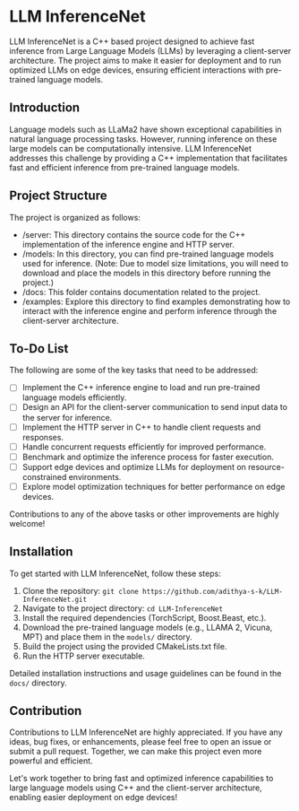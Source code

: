# LLM InferenceNet

LLM InferenceNet is a C++ based project designed to achieve fast inference from Large Language Models (LLMs) by leveraging a client-server architecture. The project aims to make it easier for deployment and to run optimized LLMs on edge devices, ensuring efficient interactions with pre-trained language models.

## Introduction

Language models such as LLaMa2 have shown exceptional capabilities in natural language processing tasks. However, running inference on these large models can be computationally intensive. LLM InferenceNet addresses this challenge by providing a C++ implementation that facilitates fast and efficient inference from pre-trained language models.

## Project Structure

The project is organized as follows:

-   /server: This directory contains the source code for the C++ implementation of the inference engine and HTTP server.
-   /models: In this directory, you can find pre-trained language models used for inference. (Note: Due to model size limitations, you will need to download and place the models in this directory before running the project.)
-   /docs: This folder contains documentation related to the project.
-   /examples: Explore this directory to find examples demonstrating how to interact with the inference engine and perform inference through the client-server architecture.

## To-Do List

The following are some of the key tasks that need to be addressed:

-   [ ] Implement the C++ inference engine to load and run pre-trained language models efficiently.
-   [ ] Design an API for the client-server communication to send input data to the server for inference.
-   [ ] Implement the HTTP server in C++ to handle client requests and responses.
-   [ ] Handle concurrent requests efficiently for improved performance.
-   [ ] Benchmark and optimize the inference process for faster execution.
-   [ ] Support edge devices and optimize LLMs for deployment on resource-constrained environments.
-   [ ] Explore model optimization techniques for better performance on edge devices.

Contributions to any of the above tasks or other improvements are highly welcome!

## Installation

To get started with LLM InferenceNet, follow these steps:

1. Clone the repository: `git clone https://github.com/adithya-s-k/LLM-InferenceNet.git`
2. Navigate to the project directory: `cd LLM-InferenceNet`
3. Install the required dependencies (TorchScript, Boost.Beast, etc.).
4. Download the pre-trained language models (e.g., LLAMA 2, Vicuna, MPT) and place them in the `models/` directory.
5. Build the project using the provided CMakeLists.txt file.
6. Run the HTTP server executable.

Detailed installation instructions and usage guidelines can be found in the `docs/` directory.

## Contribution

Contributions to LLM InferenceNet are highly appreciated. If you have any ideas, bug fixes, or enhancements, please feel free to open an issue or submit a pull request. Together, we can make this project even more powerful and efficient.

Let's work together to bring fast and optimized inference capabilities to large language models using C++ and the client-server architecture, enabling easier deployment on edge devices!

